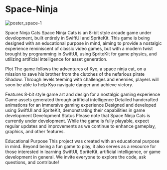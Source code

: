 # Space-Ninja

![poster_space-1](https://github.com/elyahk/Space-Ninja/assets/113534388/2128c1dd-e3ac-4d33-9949-8deaba662a82)


Space Ninja Cats
Space Ninja Cats is an 8-bit style arcade game under development, built entirely in SwiftUI and SpriteKit. This game is being designed with an educational purpose in mind, aiming to provide a nostalgic experience reminiscent of classic video games, but with a modern twist brought by programming in SwiftUI, using SpriteKit for game physics, and utilizing artificial intelligence for asset generation.

Plot
The game follows the adventures of Kyo, a space ninja cat, on a mission to save his brother from the clutches of the nefarious pirate Shadow. Through levels teeming with challenges and enemies, players will soon be able to help Kyo navigate danger and achieve victory.

Features
8-bit style game art and design for a nostalgic gaming experience
Game assets generated through artificial intelligence
Detailed handcrafted animations for an immersive gaming experience
Designed and developed using SwiftUI and SpriteKit, demonstrating their capabilities in game development
Development Status
Please note that Space Ninja Cats is currently under development. While the game is fully playable, expect regular updates and improvements as we continue to enhance gameplay, graphics, and other features.

Educational Purpose
This project was created with an educational purpose in mind. Beyond being a fun game to play, it also serves as a resource for those interested in learning SwiftUI, SpriteKit, artificial intelligence, or game development in general. We invite everyone to explore the code, ask questions, and contribute!
